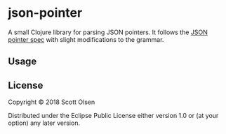 # json-pointer

A small Clojure library for parsing JSON pointers. It follows the [JSON pointer spec](https://tools.ietf.org/html/rfc6901) with slight modifications to the grammar. 

## Usage



## License

Copyright © 2018 Scott Olsen

Distributed under the Eclipse Public License either version 1.0 or (at
your option) any later version.
